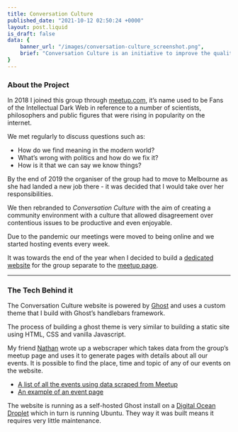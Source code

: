 ```yaml
---
title: Conversation Culture
published_date: "2021-10-12 02:50:24 +0000"
layout: post.liquid
is_draft: false
data: {
    banner_url: "/images/conversation-culture_screenshot.png",
    brief: "Conversation Culture is an initiative to improve the quality of our discourse across different political, philosophical and religious views."
}
---
```


### About the Project

In 2018 I joined this group through [meetup.com](https://www.meetup.com/en-AU/conversation-culture/), it’s name used to be Fans of the Intellectual Dark Web in reference to a number of scientists, philosophers and public figures that were rising in popularity on the internet.

We met regularly to discuss questions such as:

- How do we find meaning in the modern world?
- What’s wrong with politics and how do we fix it?
- How is it that we can say we know things?

By the end of 2019 the organiser of the group had to move to Melbourne as she had landed a new job there - it was decided that I would take over her responsibilities.

We then rebranded to _Conversation Culture_ with the aim of creating a community environment with a culture that allowed disagreement over contentious issues to be productive and even enjoyable.

Due to the pandemic our meetings were moved to being online and we started hosting events every week.

It was towards the end of the year when I decided to build a [dedicated website](https://conversationculture.net) for the group separate to the [meetup page](https://www.meetup.com/en-AU/conversation-culture/).

---

### The Tech Behind it

The Conversation Culture website is powered by [Ghost](https://ghost.org) and uses a custom theme that I build with Ghost’s handlebars framework.

The process of building a ghost theme is very similar to building a static site using HTML, CSS and vanilla Javascript.

My friend [Nathan](https://fanlink.to/eAP4) wrote up a webscraper which takes data from the group’s meetup page and uses it to generate pages with details about all our events. It is possible to find the place, time and topic of any of our events on the website.

- [A list of all the events using data scraped from Meetup](https://conversationculture.net/our-events/)
- [An example of an event page](https://conversationculture.net/276156339/)

The website is running as a self-hosted Ghost install on a [Digital Ocean Droplet](https://docs.digitalocean.com/products/droplets/) which in turn is running Ubuntu. They way it was built means it requires very little maintenance.
